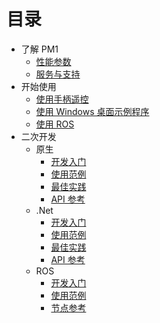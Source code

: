 # 目录

* 了解 PM1
  * [性能参数](introduction/parameters)
  * [服务与支持](introduction/services-and-supports)
* 开始使用
  * [使用手柄遥控](user-guide/using-controller)
  * [使用 Windows 桌面示例程序](user-guide/using-windows-demo)
  * [使用 ROS](user-guide/using-ros)
* 二次开发
  * 原生
    * [开发入门](development/native/readme)
    * [使用范例](development/native/samples)
    * [最佳实践](development/native/best-practices)
    * [API 参考](development/native/api-reference/index)
  * .Net
    * [开发入门](development/dotnet/readme)
    * [使用范例](development/dotnet/samples)
    * [最佳实践](development/dotnet/best-practices)
    * [API 参考](development/dotnet/api-reference/index)
  * ROS
    * [开发入门](development/ros/readme)
    * [使用范例](development/ros/samples)
    * [节点参考](development/ros/node)
